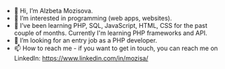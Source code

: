 - 👋 Hi, I’m Alzbeta Mozisova.
- 👀 I’m interested in programming (web apps, websites).
- 🌱 I’ve been learning PHP, SQL, JavaScript, HTML, CSS for the past couple of months. Currently I'm learning PHP frameworks and API.
- 💞️ I’m looking for an entry job as a PHP developer.
- 📫 How to reach me - if you want to get in touch, you can reach me on LinkedIn: https://www.linkedin.com/in/mozisa/

